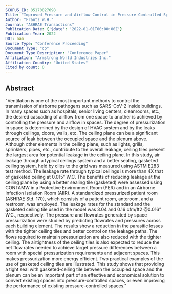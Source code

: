 ```yaml
---
SCOPUS_ID: 85170027698
Title: "Improved Pressure and Airflow Control in Pressure Controlled Spaces with Low Leakage Ceiling Panels"
Author: "Frantz W.H."
Journal: "ASHRAE Transactions"
Publication Date: {'$date': '2022-01-01T00:00:00Z'}
Publication Year: 2022
DOI: nan
Source Type: "Conference Proceeding"
Document Type: "cp"
Document Type Description: "Conference Paper"
Affiliation: "Armstrong World Industries Inc."
Affiliation Country: "United States"
Cited by count: 0
---
```


## Abstract
"Ventilation is one of the most important methods to control the transmission of airborne pathogens such as SARS-CoV-2 inside buildings. In many spaces such as hospitals, senior living centers, cleanrooms, etc., the desired cascading of airflow from one space to another is achieved by controlling the pressure and airflow in spaces. The degree of pressurization in space is determined by the design of HVAC system and by the leaks through ceilings, doors, walls, etc. The ceiling plane can be a significant source of leak between the occupied space and the plenum above. Although other elements in the ceiling plane, such as lights, grills, sprinklers, pipes, etc., contribute to the overall leakage, ceiling tiles present the largest area for potential leakage in the ceiling plane. In this study, air leakage through a typical ceilings system and a better sealing, gasketed ceiling system, held by clips to the grid was measured using ASTM E283 test method. The leakage rate through typical ceilings is more than 4X that of gasketed ceiling at 0.015” W.C. The benefits of reducing leakage at the ceiling plane by using a better sealing tile (gasketed) were assessed using CONTAMW in a Protective Environment Room (PER) and in an Airborne Infection Isolation Room (AIIR). A standardized pressurized patient room (ASHRAE Std. 170), which consists of a patient room, anteroom, and a restroom, was employed. The leakage rates for the standard and the gasketed ceiling tile used in the model was 3.04 and 0.16 cfm/ft2 @0.016” W.C., respectively. The pressure and flowrates generated by space pressurization were studied by predicting flowrates and pressures across each building element. The results show a reduction in the parasitic losses with the tighter ceiling tiles and better control on the leakage paths. The flows required to maintain pressurization are also reduced with the tighter ceiling. The airtightness of the ceiling tiles is also expected to reduce the net flow rates needed to achieve target pressure differences between a room with special pressurization requirements and adjacent spaces. This makes pressurization more energy efficient. Two practical examples of the use of gasketed ceiling tiles are illustrated. This study shows that providing a tight seal with gasketed-ceiling tile between the occupied space and the plenum can be an important part of an effective and economical solution to convert existing spaces into pressure-controlled spaces, or even improving the performance of existing pressure-controlled spaces."
